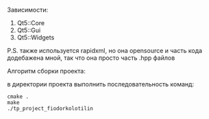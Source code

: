Зависимости:

1) Qt5::Core
2) Qt5::Gui
3) Qt5::Widgets

P.S. также используется rapidxml, но она opensource и  часть кода додебажена мной,
так что она просто часть .hpp файлов


Алгоритм сборки проекта:

в директории проекта выполнить последовательность команд:
    
    cmake . 
    make
    ./tp_project_fiodorkolotilin
